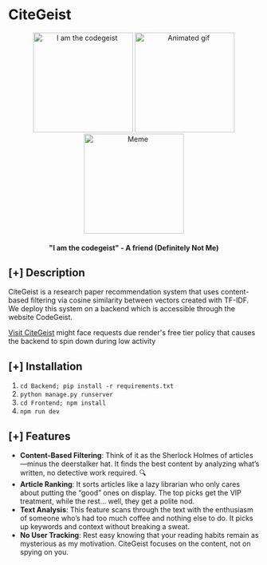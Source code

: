 # CiteGeist

<div align="center">
  <img src="https://encrypted-tbn0.gstatic.com/images?q=tbn:ANd9GcQI3GJO08cT7TPyESpj95qMI4aucyjGbt2z8A&s" alt="I am the codegeist" width="200" height="200" />
  <img src="https://miro.medium.com/v2/da:true/resize:fit:499/0*5c0EFFAYszh03b4J.gif" alt="Animated gif" width="200" height="200" />
  <img src="https://i.kym-cdn.com/entries/icons/facebook/000/034/196/cover2.jpg" alt="Meme" width="200" height="200" />
</div>

<h4 align="center">"I am the codegeist" - A friend (Definitely Not Me)</h4>

## [+] Description
CiteGeist is a research paper recommendation system that uses content-based filtering via cosine similarity between vectors created with TF-IDF. We deploy this system on a backend which is accessible through the website CodeGeist.

[Visit CiteGeist](https://citegeist.onrender.com/) might face requests due render's free tier policy that causes the backend to spin down during low activity

## [+] Installation
1. `cd Backend; pip install -r requirements.txt`
2. `python manage.py runserver`
3. `cd Frontend; npm install`
4. `npm run dev`

## [+] Features
- **Content-Based Filtering**: Think of it as the Sherlock Holmes of articles—minus the deerstalker hat. It finds the best content by analyzing what’s written, no detective work required. 🔍
- **Article Ranking**: It sorts articles like a lazy librarian who only cares about putting the “good” ones on display. The top picks get the VIP treatment, while the rest… well, they get a polite nod.
- **Text Analysis**: This feature scans through the text with the enthusiasm of someone who’s had too much coffee and nothing else to do. It picks up keywords and context without breaking a sweat.
- **No User Tracking**: Rest easy knowing that your reading habits remain as mysterious as my motivation. CiteGeist focuses on the content, not on spying on you.
